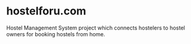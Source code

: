 # hostelforu.com
 Hostel Management System project which connects hostelers to hostel owners for booking hostels from home. 
